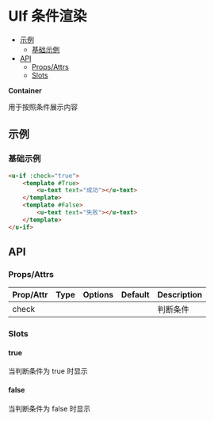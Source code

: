 <!-- 该 README.md 根据 api.yaml 和 docs/*.md 自动生成，为了方便在 GitHub 和 NPM 上查阅。如需修改，请查看源文件 -->

# UIf 条件渲染

- [示例](#示例)
    - [基础示例](#基础示例)
- [API]()
    - [Props/Attrs](#propsattrs)
    - [Slots](#slots)

**Container**

用于按照条件展示内容

## 示例
### 基础示例

``` html
<u-if :check="true">
    <template #True>
        <u-text text="成功"></u-text>
    </template>
    <template #False>
        <u-text text="失败"></u-text>
    </template>
</u-if>
```

## API
### Props/Attrs

| Prop/Attr | Type | Options | Default | Description |
| --------- | ---- | ------- | ------- | ----------- |
| check |  |  |  | 判断条件 |

### Slots

#### true

当判断条件为 true 时显示

#### false

当判断条件为 false 时显示

